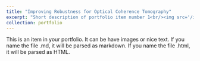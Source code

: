 ```yaml
---
title: "Improving Robustness for Optical Coherence Tomography"
excerpt: "Short description of portfolio item number 1<br/><img src='/images/icip.png'>"
collection: portfolio
---
```


This is an item in your portfolio. It can be have images or nice text. If you name the file .md, it will be parsed as markdown. If you name the file .html, it will be parsed as HTML. 
